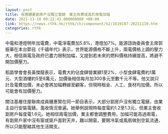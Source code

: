 ```yaml
---
layout: post
title: 有團體憂劏房戶沒獨立電錶　業主收費或高於兩電加幅
date: 2021-11-10 09:22:43.000000000 +08:00
link: https://news.rthk.hk/rthk/ch/component/k2/1619107-20211110.htm
categories: rthk
---
```


中電和港燈明年加電費，中電淨電費加5.8%，港燈加7%。能源諮詢委員會主席郭振華在本台節目《千禧年代》表示，世界能源價格不斷上升，兩電價格上調的壓力大，相信兩電及政府已盡力限制加幅，又提到若未來的燃料價格持續提高，將避不開加價壓力。

稻苗學會會長黃傑龍表示，電費大約佔食肆營業額1至2%，小型食肆電費約1萬元、大型酒樓約5至8萬元，加價後相信每月加300多元至數千元不等。他又說只計及電費加價，未必會將加幅轉嫁至顧客，但現時租金、人工、食材均加價，所以可能會有加價壓力。

關注基層住屋聯席成員鍾惠賢在同一節目表示，大部分劏房戶沒有獨立電錶，由業主自行安裝電錶，濫收情況普遍。她舉例說現時每度電約1.2至1.3元，但業主會收劏房戶每度電1.6元。她相信兩電加價，業主都會調整費用，加幅可能高過兩電，有劏房戶家中沒有窗或窗戶面對天井，難以開窗，要開冷氣或風扇做到空氣流通，所以只能壓縮其他生活開支。
